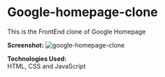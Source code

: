 # Google-homepage-clone

This is the FrontEnd clone of  Google Homepage

**Screenshot:**
![google-homepage-clone](https://user-images.githubusercontent.com/64413107/113483890-3e519680-94c3-11eb-8ac6-357a892914a5.jpg)

**Technologies Used:**
<br>HTML, CSS and JavaScript
